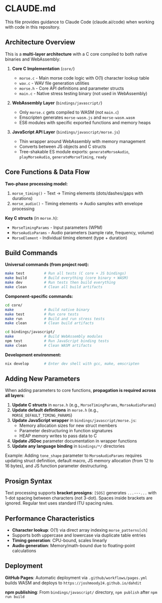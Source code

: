 # CLAUDE.md

This file provides guidance to Claude Code (claude.ai/code) when working with code in this repository.

## Architecture Overview

This is a **multi-layer architecture** with a C core compiled to both native binaries and WebAssembly:

1. **Core C Implementation** (`core/`)
   - `morse.c` - Main morse code logic with O(1) character lookup table
   - `wav.c` - WAV file generation utilities
   - `morse.h` - Core API definitions and parameter structs
   - `main.c` - Native stress testing binary (not used in WebAssembly)

2. **WebAssembly Layer** (`bindings/javascript/`)
   - Only `morse.c` gets compiled to WASM (not `main.c`)
   - Emscripten generates `morse-wasm.js` and `morse-wasm.wasm`
   - ES6 modules with specific exported functions and memory heaps

3. **JavaScript API Layer** (`bindings/javascript/morse.js`)
   - Thin wrapper around WebAssembly with memory management
   - Converts between JS objects and C structs
   - Tree-shakable ES module exports: `generateMorseAudio`, `playMorseAudio`, `generateMorseTiming`, `ready`

## Core Functions & Data Flow

**Two-phase processing model:**
1. `morse_timing()` - Text → Timing elements (dots/dashes/gaps with durations)
2. `morse_audio()` - Timing elements → Audio samples with envelope processing

**Key C structs** (in `morse.h`):
- `MorseTimingParams` - Input parameters (WPM)
- `MorseAudioParams` - Audio parameters (sample rate, frequency, volume)
- `MorseElement` - Individual timing element (type + duration)

## Build Commands

**Universal commands (from project root):**
```bash
make test         # Run all tests (C core + JS bindings)
make build        # Build everything (core binary + WASM)
make dev          # Run tests then build everything
make clean        # Clean all build artifacts
```

**Component-specific commands:**
```bash
cd core/
make              # Build native binary
make test         # Run core tests
make run          # Build and run stress tests
make clean        # Clean build artifacts

cd bindings/javascript/
make              # Build WebAssembly modules
npm test          # Run JavaScript binding tests
make clean        # Clean WASM artifacts
```

**Development environment:**
```bash
nix develop       # Enter dev shell with gcc, make, emscripten
```

## Adding New Parameters

When adding parameters to core functions, **propagation is required across all layers**:

1. **Update C structs** in `morse.h` (e.g., `MorseTimingParams`, `MorseAudioParams`)
2. **Update default definitions** in `morse.h` (e.g., `MORSE_DEFAULT_TIMING_PARAMS`)
3. **Update JavaScript wrapper** in `bindings/javascript/morse.js`:
   - Memory allocation sizes for new struct members
   - Parameter destructuring in function signatures
   - HEAP memory writes to pass data to C
4. **Update JSDoc** parameter documentation in wrapper functions
5. **Update any language binding** in `bindings/*/` directories

Example: Adding `tone_shape` parameter to `MorseAudioParams` requires updating struct definition, default macro, JS memory allocation (from 12 to 16 bytes), and JS function parameter destructuring.

## Prosign Syntax

Text processing supports **bracket prosigns**: `[SOS]` generates `...---...` with 1-dot spacing between characters (not 3-dot). Spaces inside brackets are ignored. Regular text uses standard ITU spacing rules.

## Performance Characteristics

- **Character lookup**: O(1) via direct array indexing `morse_patterns[ch]`
- Supports both uppercase and lowercase via duplicate table entries
- **Timing generation**: CPU-bound, scales linearly
- **Audio generation**: Memory/math-bound due to floating-point calculations

## Deployment

**GitHub Pages**: Automatic deployment via `.github/workflows/pages.yml` builds WASM and deploys to `https://joshmoody24.github.io/dahdit`

**npm publishing**: From `bindings/javascript/` directory, `npm publish` after `npm run build`